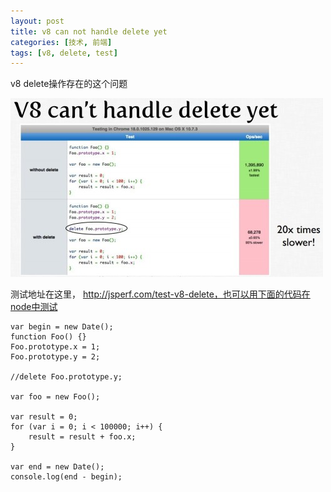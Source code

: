 ```yaml
---
layout: post
title: v8 can not handle delete yet
categories: [技术, 前端]
tags: [v8, delete, test]
---
```


v8 delete操作存在的这个问题

![有帮助的截图](/assets/image/v8delete.jpeg)

测试地址在这里， http://jsperf.com/test-v8-delete，也可以用下面的代码在node中测试


	var begin = new Date();
	function Foo() {}
	Foo.prototype.x = 1;
	Foo.prototype.y = 2;
	      
	//delete Foo.prototype.y;
	      
	var foo = new Foo();
	      
	var result = 0;
	for (var i = 0; i < 100000; i++) {
	    result = result + foo.x;
	}
	      
	var end = new Date();
	console.log(end - begin);